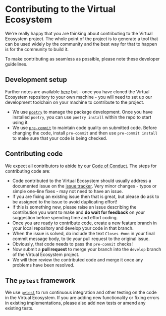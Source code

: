 # Contributing to the Virtual Ecosystem

We're really happy that you are thinking about contributing to the Virtual Ecosystem
project. The whole point of the project is to generate a tool that can be used widely by
the community and the best way for that to happen is for the community to build it.

To make contributing as seamless as possible, please note these developer guidelines.

## Development setup

Further notes are available [here](source/docs/develop/developer_setup.md) but - once
you have cloned the Virtual Ecosystem repository to your own machine - you will need to
set up our development toolchain on your machine to contribute to the project.

* We use [`poetry`](https://https://python-poetry.org/) to manage the package
  development. Once you have installed `poetry`, you can use `poetry install` within
  the repo to start using it.
* We use [`pre-commit`](https://pre-commit.com/) to maintain code quality on
  submitted code. Before changing the code, install `pre-commit` and then use
  `pre-commit install` to make sure that your code is being checked.

## Contributing code

We expect all contributors to abide by our [Code of Conduct](CODE_OF_CONDUCT.md). The
steps for contributing code are:

* Code contributed to the Virtual Ecosystem should usually address a documented issue
  on the [issue
  tracker](https://github.com/ImperialCollegeLondon/virtual_ecosystem/issues). Very
  minor changes - typos or simple one-line fixes - may not need to have an issue.
* If you are fixing an existing issue then that is great, but please do ask to be
  assigned to the issue to avoid duplicating effort!
* If this is something new, please raise an issue describing the contribution you want
  to make and **do wait for feedback** on your suggestion before spending time and
  effort coding.
* Once you are ready to contribute code, create a new feature branch in your local
  repository and develop your code in that branch.
* When the issue is solved, do include the text `Closes #nnn` in your final commit
  message body, to tie your pull request to the original issue.
* Obviously, that code needs to pass the `pre-commit` checks!
* Now submit a **pull request** to merge your branch into the `develop` branch of the
  Virtual Ecosystem project.
* We will then review the contributed code and merge it once any problems have been
  resolved.

## The `pytest` framework

We use [`pytest`](https://docs.pytest.org/) to run continuous integration and other
testing on the code in the Virtual Ecosystem. If you are adding new functionality or
fixing errors in existing implementations, please also add new tests or amend any
existing tests.
